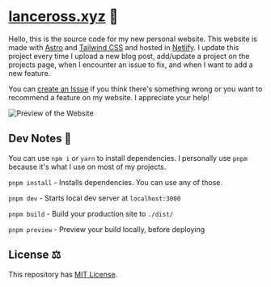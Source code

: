 # [lanceross.xyz](https://lanceross.xyz) 🚀

Hello, this is the source code for my new personal website. This website is made with [Astro](https://astro.build) and [Tailwind CSS](https://tailwindcss.com) and hosted in [Netlify](https://netlify.com).
I update this project every time I upload a new blog post, add/update a project on the projects page, when I encounter an issue to fix, and when I want to add a new feature.

You can [create an Issue](https://github.com/lancerossdev/lanceross.xyz/issues/new) if you think there's something wrong or you want to recommend a feature on my website. I appreciate your help!

![Preview of the Website](https://user-images.githubusercontent.com/102563271/195970816-4b8742dd-9771-49e8-8d4a-517a79e1b8b1.png)

## Dev Notes 📝

You can use `npm i` or `yarn` to install dependencies. I personally use `pnpm` because it's what I use on most of my projects.

`pnpm install` - Installs dependencies. You can use any of those.

`pnpm dev` - Starts local dev server at `localhost:3000`

`pnpm build` - Build your production site to `./dist/`

`pnpm preview` - Preview your build locally, before deploying

## License ⚖️

This repository has [MIT License](https://github.com/lancerossdev/lanceross.xyz/blob/master/LICENSE).
